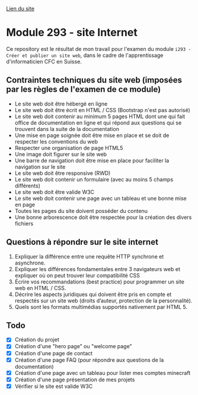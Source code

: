 [Lien du site](https://azecko.github.io/module293-site)
# Module 293 - site Internet
Ce repository est le résultat de mon travail pour l'examen du module `i293 - Créer et publier un site web`, dans le cadre de l'apprentissage d'informaticien CFC en Suisse.

## Contraintes techniques du site web (imposées par les règles de l'examen de ce module)
- Le site web doit être hébergé en ligne
- Le site web doit être écrit en HTML / CSS (Bootstrap n'est pas autorisé)
- Le site web doit contenir au minimum 5 pages HTML dont une qui fait office de documentation en ligne et qui répond aux questions qui se trouvent dans la suite de la documentation
- Une mise en page soignée doit être mise en place et se doit de respecter les conventions du web
- Respecter une organisation de page HTML5
- Une image doit figurer sur le site web
- Une barre de navigation doit être mise en place pour faciliter la navigation sur le site
- Le site web doit être responsive (RWD)
- Le site web doit contenir un formulaire (avec au moins 5 champs différents)
- Le site web doit être valide W3C
- Le site web doit contenir une page avec un tableau et une bonne mise en page
- Toutes les pages du site doivent posséder du contenu
- Une bonne arborescence doit être respectée pour la création des divers fichiers

## Questions à répondre sur le site internet
1. Expliquer la différence entre une requête HTTP synchrone et asynchrone.
2. Expliquer les différences fondamentales entre 3 navigateurs web et expliquer où on peut
trouver leur compatibilité CSS
3. Écrire vos recommandations (best practice) pour programmer un site web en HTML / CSS.
4. Décrire les aspects juridiques qui doivent être pris en compte et respectés sur un site web
(droits d’auteur, protection de la personnalité).
5. Quels sont les formats multimédias supportés nativement par HTML 5.

## Todo
- [x] Création du projet
- [x] Création d'une "hero page" ou "welcome page"
- [x] Création d'une page de contact
- [x] Création d'une page FAQ (pour répondre aux questions de la documentation)
- [x] Création d'une page avec un tableau pour lister mes comptes minecraft
- [x] Création d'une page présentation de mes projets
- [x] Vérifier si le site est valide W3C
